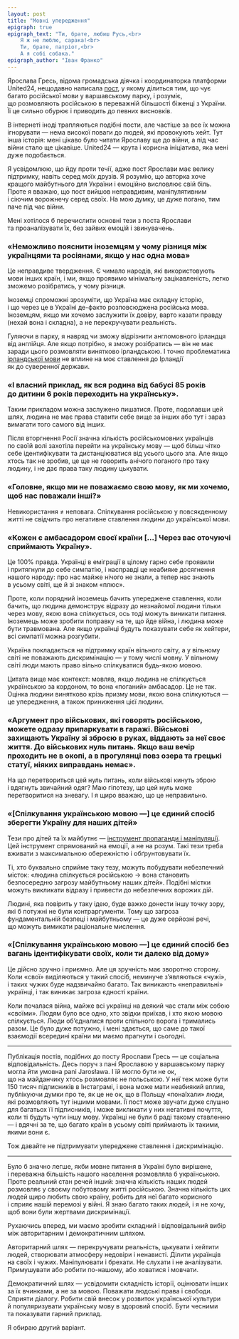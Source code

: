 ```yaml
---
layout: post
title: "Мовні упередження"
epigraph: true
epigraph_text: "Ти, брате, любиш Русь,<br>
    Я ж не люблю, сарака!<br>
    Ти, брате, патріот,<br>
    А я собі собака."
epigraph_author: "Іван Франко"
---
```


Ярослава Гресь, відома громадська діячка і координаторка платформи United24, нещодавно написала [пост](https://www.instagram.com/yaroslava.gres/), у якому ділиться тим, що чує багато російської мови у варшавському парку, і розуміє, що розмовляють російською в переважній більшості біженці з України. Її це сильно обурює і приводить до певних висновків.

В інтернеті іноді трапляються подібні пости, але частіше за все їх можна ігнорувати — нема високої поваги до людей, які провокують хейт. Тут інша історія: мені цікаво було читати Ярославу ще до війни, а під час війни стало ще цікавіше. United24 — крута і корисна ініціатива, яка мені дуже подобається.

<!-- more -->

Я усвідомлюю, що йду проти течії, адже пост Ярослави має велику підтримку, навіть серед моїх друзів. Я розумію, що авторка хоче кращого майбутнього для України і емоційно висловлює свій біль. Проте я вважаю, що пост вийшов неправдивим, маніпулятивним і сіючим ворожнечу серед своїх. На мою думку, це дуже погано, тим паче під час війни.

Мені хотілося б перечислити основні тези з поста Ярослави та проаналізувати їх, без зайвих емоцій і звинувачень.

### «Неможливо пояснити іноземцям у чому різниця між українцями та росіянами, якщо у нас одна мова»

Це неправдиве твердження. Є чимало народів, які використовують мови інших країн, і ми, якщо проявимо мінімальну зацікавленість, легко зможемо розібратись, у чому різниця.

Іноземці спроможні зрозуміти, що Україна має складну історію, і що через це в Україні де-факто розповсюджена російська мова. Іноземцям, якщо ми хочемо заслужити їх довіру, варто казати правду (нехай вона і складна), а не перекручувати реальність.

Гуляючи в парку, я навряд чи зможу відрізнити англомовного ірландця від англійця. Але якщо потрібно, я зможу розібратись — він не має заради цього розмовляти винятково ірландською. І точно проблематика [ірландської мови](https://uk.wikipedia.org/wiki/Ірландська_мова) не вплине на моє ставлення до Ірландії як до суверенної держави.

### «І власний приклад, як вся родина від бабусі 85 років до дитини 6 років переходить на українську».

Таким прикладом можна заслужено пишатися. Проте, подолавши цей шлях, людина не має права ставити себе вище за інших або тут і зараз вимагати того самого від інших.

Після вторгнення Росії значна кількість російськомовних українців по своїй волі захотіла перейти на українську мову — щоб більш чітко себе ідентифікувати та дистанціюватися від усього цього зла. Але якщо хтось так не зробив, це ще не говорить анічого поганого про таку людину, і не дає права таку людину цькувати.

### «Головне, якщо ми не поважаємо свою мову, як ми хочемо, щоб нас поважали інші?»

Невикористання ≠ неповага. Спілкування російською у повсякденному житті не свідчить про негативне ставлення людини до української мови.

### «Кожен є амбасадором своєї країни [...] Через вас оточуючі сприймають Україну».

Це 100% правда. Українці в еміграції в цілому гарно себе проявили і притягнули до себе симпатію, і насправді це неабияке досягнення нашого народу: про нас майже нічого не знали, а тепер нас знають в усьому світі, ще й зі знаком «плюс».

Проте, коли порядний іноземець бачить упереджене ставлення, коли бачить, що людина демонструє відразу до незнайомої людини тільки через мову, якою вона спілкується, ось тоді можуть виникати питання. Іноземець може зробити поправку на те, що йде війна, і людина може бути травмована. Але якщо українці будуть показувати себе як хейтери, всі симпатії можна розгубити.

Україна покладається на підтримку країн вільного світу, а у вільному світі не поважають дискримінацію — у тому числі мовну. У вільному світі люди мають право вільно спілкуватися будь-якою мовою.

Цитата вище має контекст: мовляв, якщо людина не спілкується українською за кордоном, то вона «поганий» амбасадор. Це не так. Оцінка людини винятково крізь призму мови, якою вона спілкуються — це упередження, а також приниження цієї людини.

### «Аргумент про військових, які говорять російською, можете одразу припаркувати в гаражі. Військові захищають Україну зі зброєю в руках, віддають за неї своє життя. До військових нуль питань. Якщо ваш вечір проходить не в окопі, а в прогулянці повз озера та грецькі статуї, ніяких виправдань немає».

На що перетвориться цей нуль питань, коли військові кинуть зброю і вдягнуть звичайний одяг? Маю гіпотезу, що цей нуль може перетворитися на зневагу. І я щиро вважаю, що це неправильно.

### «[Спілкування українською мовою —] це єдиний спосіб зберегти Україну для наших дітей»

Тези про дітей та їх майбутнє — [інструмент пропаганди і маніпуляції](https://holodomormuseum.org.ua/propaganda/plakat-pro-ditej-koka-kolu-i-makdonaldz/). Цей інструмент спрямований на емоції, а не на розум. Такі тези треба вживати з максимальною обережністю і обґрунтовувати їх.

Ті, хто буквально сприйме таку тезу, можуть побудувати небезпечний місток: «людина спілкується російською → вона становить безпосередню загрозу майбутньому наших дітей». Подібні містки можуть викликати відразу і привести до небезпечних ворожих дій.

Людині, яка повірить у таку ідею, буде важко донести іншу точку зору, які б потужні не були контраргументи. Тому що загроза фундаментальній безпеці і майбутньому — це дуже серйозні речі, що можуть вимикати раціональне мислення.

### «[Спілкування українською мовою —] це єдиний спосіб без вагань ідентифікувати своїх, коли ти далеко від дому»

Це дійсно зручно і приємно. Але ця зручність має зворотню сторону. Коли «свої» виділяються у такий спосіб, неминуче зʼявляються «чужі», і таких чужих буде надзвичайно багато. Так виникають «неправильні» українці, і так виникає загроза єдності країни.

Коли почалася війна, майже всі українці на деякий час стали між собою «своїми». Людям було все одно, хто звідки приїхав, і хто якою мовою спілкується. Люди обʼєдналися проти спільного ворога і тримались разом. Це було дуже потужно, і мені здається, що саме до такої взаємодії всередині країни ми маємо прагнути і сьогодні.

* * *

Публікація постів, подібних до посту Ярослави Гресь — це соціальна відповідальність. Десь поруч з пані Ярославою у варшавському парку могла йти умовна pani Jarosława. І їй могло бути не ок, що на майданчику хтось розмовляє не польською. У неї теж може бути 150 тисяч підписників в Інстаграмі, і вона може мати неабиякий вплив, публікуючи думки про те, як це не ок, що в Польщу «понаїхали» люди, які розмовляють тут іншими мовами. Її пост може звучати дуже слушно для багатьох її підписників, і може викликати у них негативні почуття, коли ті будуть чути іншу мову. Українці не були б раді такому ставленню — і вдячні за те, що багато країн в усьому світі приймають їх такими, якими вони є.

Тож давайте не підтримувати упереджене ставлення і дискримінацію.

* * *

Було б значно легше, якби мовне питання в Україні було вирішене, і переважна більшість нашого населення розмовляла б українською. Проте реальний стан речей інший: значна кількість наших людей розмовляє у своєму побутовому житті російською. Значна кількість цих людей щиро любить свою країну, робить для неї багато корисного і сприяє нашій перемозі у війні. Я знаю багато таких людей, і я не хочу, щоб вони були жертвами дискримінації.

Рухаючись вперед, ми маємо зробити складний і відповідальний вибір між авторитарним і демократичним шляхом.

Авторитарний шлях — перекручувати реальність, цькувати і хейтити людей, створювати атмосферу недовіри і ненависті. Ділити українців на своїх і чужих. Маніпулювати і брехати. Не слухати і не аналізувати. Примушувати або робити по-нашому, або ховатися і мовчати.

Демократичний шлях — усвідомити складність історії, оцінювати інших за їх вчинками, а не за мовою. Поважати людські права і свободи. Сприяти діалогу. Робити свій внесок у розвиток української культури й популяризувати українську мову в здоровий спосіб. Бути чесними та показувати гарний приклад.

Я обираю другий варіант.
